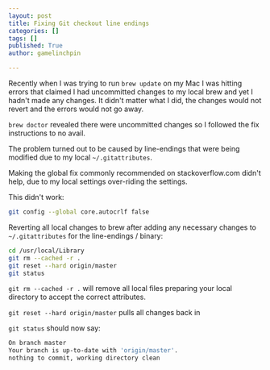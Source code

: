 ```yaml
---
layout: post
title: Fixing Git checkout line endings
categories: []
tags: []
published: True
author: gamelinchpin

---
```


Recently when I was trying to run `brew update` on my Mac I was hitting errors that claimed I
had uncommitted changes to my local brew and yet I hadn't made any changes. It didn't matter what I did, the changes would not revert and the errors would not go away.

<!-- more -->

`brew doctor` revealed there were uncommitted changes so I followed the fix instructions to no avail.

The problem turned out to be caused by line-endings that were being modified due to my local `~/.gitattributes`.

Making the global fix commonly recommended on stackoverflow.com didn't help, due to my local settings over-riding the settings.

This didn't work:

```bash
git config --global core.autocrlf false
```

Reverting all local changes to brew after adding any necessary changes to `~/.gitattributes` for the line-endings / binary:

```bash
cd /usr/local/Library
git rm --cached -r .
git reset --hard origin/master
git status
```

`git rm --cached -r .` will remove all local files preparing your local directory to accept the correct attributes.

`git reset --hard origin/master` pulls all changes back in

`git status` should now say:

```bash
On branch master
Your branch is up-to-date with 'origin/master'.
nothing to commit, working directory clean
```
